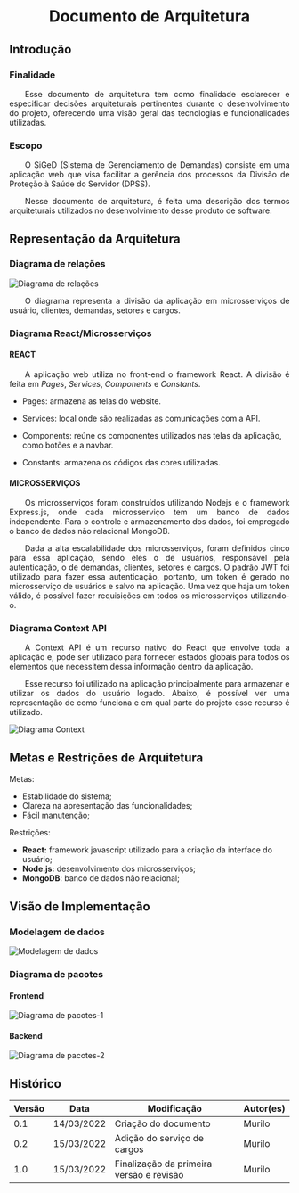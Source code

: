 <h1 style='text-align: center;'>Documento de Arquitetura</h1>

## Introdução

### Finalidade

<p style="text-align:justify">&emsp;&emsp;Esse documento de arquitetura tem como finalidade esclarecer e especificar decisões arquiteturais pertinentes durante o desenvolvimento do projeto, oferecendo uma visão geral das tecnologias e funcionalidades utilizadas.</p>

### Escopo

<p style="text-align:justify">&emsp;&emsp;O SiGeD (Sistema de Gerenciamento de Demandas) consiste em uma aplicação web que visa facilitar a gerência dos processos da Divisão de Proteção à Saúde do Servidor (DPSS).</p>

<p style="text-align:justify">&emsp;&emsp;Nesse documento de arquitetura, é feita uma descrição dos termos arquiteturais utilizados no desenvolvimento desse produto de software.</p>

<a name="arquitetura"></a><h2>Representação da Arquitetura</h2>

### Diagrama de relações
![Diagrama de relações](assets/img/arquitetura.png)

<p style="text-align:justify">&emsp;&emsp;O diagrama representa a divisão da aplicação em microsserviços de usuário, clientes, demandas, setores e cargos.</p>


### Diagrama React/Microsserviços

#### **REACT**

<p style="text-align:justify">&emsp;&emsp;A aplicação web utiliza no front-end o framework React. A divisão é feita em <i>Pages</i>, <i>Services</i>, <i>Components</i> e <i>Constants</i>.</p>

* Pages: armazena as telas do website.

* Services: local onde são realizadas as comunicações com a API.

* Components: reúne os componentes utilizados nas telas da aplicação, como botões e a navbar.

* Constants: armazena os códigos das cores utilizadas. 

#### **MICROSSERVIÇOS**

<p style="text-align:justify">&emsp;&emsp;Os microsserviços foram construídos utilizando Nodejs e o framework Express.js, onde cada microsserviço tem um banco de dados independente. Para o controle e armazenamento dos dados, foi empregado o banco de dados não relacional MongoDB.</p>

<p style="text-align:justify">&emsp;&emsp;Dada a alta escalabilidade dos microsserviços, foram definidos cinco para essa aplicação, sendo eles o de usuários, responsável pela autenticação, o de demandas, clientes, setores e cargos. O padrão JWT foi utilizado para fazer essa autenticação, portanto, um token é gerado no microsserviço de usuários e salvo na aplicação. Uma vez que haja um token válido, é possível fazer requisições em todos os microsserviços utilizando-o.</p>

### **Diagrama Context API**

<p style="text-align:justify">&emsp;&emsp;A Context API é um recurso nativo do React que envolve toda a aplicação e, pode ser utilizado para fornecer estados globais para todos os elementos que necessitem dessa informação dentro da aplicação.</p>

<p style="text-align:justify">&emsp;&emsp;Esse recurso foi utilizado na aplicação principalmente para armazenar e utilizar os dados do usuário logado. Abaixo, é possível ver uma representação de como funciona e em qual parte do projeto esse recurso é utilizado.</p>

![Diagrama Context](assets/img/diagrama_context.png)

## Metas e Restrições de Arquitetura
Metas:

- Estabilidade do sistema;
- Clareza na apresentação das funcionalidades;
- Fácil manutenção;

Restrições: 

- **React:** framework javascript utilizado para a criação da interface do usuário;
- **Node.js:** desenvolvimento dos microsserviços;
- **MongoDB**: banco de dados não relacional;

## Visão de Implementação

### Modelagem de dados

![Modelagem de dados](assets/img/diagrama_dados.png)

### Diagrama de pacotes

#### **Frontend**

![Diagrama de pacotes-1](assets/img/diagrama_pacotes_front.png)

#### **Backend**

![Diagrama de pacotes-2](assets/img/diagrama_pacotes_back.png)

## Histórico

| Versão | Data       | Modificação                    | Autor(es) |
| ------ | ---------- | ------------------------------ | ----- |
| 0.1    | 14/03/2022 | Criação do documento  | Murilo |
| 0.2    | 15/03/2022 | Adição do serviço de cargos | Murilo |
| 1.0    | 15/03/2022 | Finalização da primeira versão e revisão | Murilo |